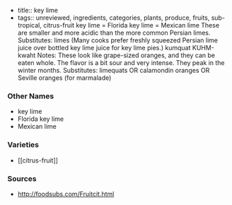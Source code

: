 - title:: key lime
- tags:: unreviewed, ingredients, categories, plants, produce, fruits, sub-tropical, citrus-fruit
key lime = Florida key lime = Mexican lime These are smaller and more acidic than the more common Persian limes. Substitutes: limes (Many cooks prefer freshly squeezed Persian lime juice over bottled key lime juice for key lime pies.) kumquat KUHM-kwaht Notes: These look like grape-sized oranges, and they can be eaten whole. The flavor is a bit sour and very intense. They peak in the winter months. Substitutes: limequats OR calamondin oranges OR Seville oranges (for marmalade)

### Other Names

* key lime
* Florida key lime
* Mexican lime

### Varieties

* [[citrus-fruit]]

### Sources
* http://foodsubs.com/Fruitcit.html
